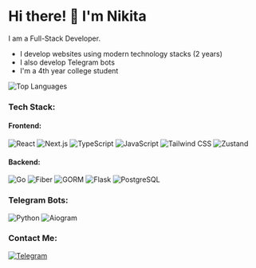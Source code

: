 # Hi there! 👋 I'm Nikita  
I am a Full-Stack Developer.  
- I develop websites using modern technology stacks (2 years)  
- I also develop Telegram bots  
- I'm a 4th year college student

![Top Languages](https://github-readme-stats.vercel.app/api/top-langs/?username=sayk-77&layout=compact&theme=radical)
### Tech Stack:
#### **Frontend**:
<div>
  
![React](https://img.shields.io/badge/React-blue?style=for-the-badge&logo=react&logoColor=white)
![Next.js](https://img.shields.io/badge/Next.js-black?style=for-the-badge&logo=next.js&logoColor=white)
![TypeScript](https://img.shields.io/badge/TypeScript-blue?style=for-the-badge&logo=typescript&logoColor=white)
![JavaScript]( https://img.shields.io/badge/JavaScript-yellow?style=for-the-badge&logo=javascript)
![Tailwind CSS](https://img.shields.io/badge/TailwindCSS-06B6D4?style=for-the-badge&logo=tailwind-css&logoColor=white)
![Zustand](https://img.shields.io/badge/Zustand-orange?style=for-the-badge&logo=zustand&logoColor=white)

</div>

#### **Backend**:
<div>

![Go](https://img.shields.io/badge/Go-blue?style=for-the-badge&logo=go&logoColor=white)
![Fiber](https://img.shields.io/badge/Fiber-00C7B7?style=for-the-badge&logo=go&logoColor=white)
![GORM](https://img.shields.io/badge/GORM-FF8800?style=for-the-badge&logo=go&logoColor=white)
![Flask](https://img.shields.io/badge/Flask-black?style=for-the-badge&logo=flask&logoColor=white)
![PostgreSQL](https://img.shields.io/badge/PostgreSQL-336791?style=for-the-badge&logo=postgresql&logoColor=white)

</div>

### **Telegram Bots**:
<div>

![Python](https://img.shields.io/badge/Python-3776AB?style=for-the-badge&logo=python&logoColor=white)
![Aiogram](https://img.shields.io/badge/Aiogram-2CA5E0?style=for-the-badge&logo=telegram&logoColor=white)
  
</div>

### **Contact Me**:

[![Telegram](https://img.shields.io/badge/Telegram-2CA5E0?style=for-the-badge&logo=telegram&logoColor=white)](https://t.me/sayk02)
